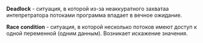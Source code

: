 **Deadlock** - ситуация, в которой из-за неаккуратного захватаа интепретратора потоками программа впадает в вечное ожидание. 

**Race condition**  - ситуация, в которой несколько потоков имеют доступ к одной переменной (одним данным). Возникает искажение значения.
